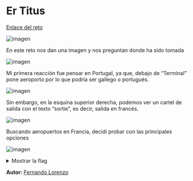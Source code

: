 # Er Titus

[Enlace del reto](https://ctf.theromanxpl0.it/challenges#Er%20Titus-13)


![imagen](https://github.com/user-attachments/assets/12518c9e-3088-4934-b325-2edbac4a1c34)

En este reto nos dan una imagen y nos preguntan donde ha sido tomada

![imagen](https://github.com/user-attachments/assets/96a1eff5-774b-4771-84d5-c8e1ac3f1e13)

Mi primera reacción fue pensar en Portugal, ya que, debajo de “Terminal” pone aeroporto por lo que podría ser gallego o portugués.

![imagen](https://github.com/user-attachments/assets/1e1ef739-0917-43e1-92fc-59c591568006)

Sin embargo, en la esquina superior derecha, podemos ver un cartel de salida con el texto “sortie”, es decir, salida en francés.

![imagen](https://github.com/user-attachments/assets/381eb3c5-a4bc-4e52-b2bc-4ff581ab0572)

Buscando aeropuertos en Francia, decidí probar con las principales opciones

![imagen](https://github.com/user-attachments/assets/ec657457-f438-4b06-899b-4c2905fef054)

<details>
  <summary>Mostrar la flag</summary>
BITSCTF{a_really_simple_intro_to_DFIR_12848a9e}
</details>

**Autor:** [Fernando Lorenzo](https://github.com/Fernandolv123)

